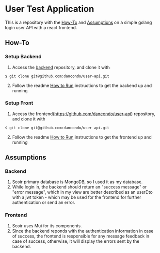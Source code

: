 # User Test Application

This is a repository with the [How-To](#how-to) and [Assumptions](#assumptions) on a simple golang login user API with a react frontend. 

## How-To

   ### Setup Backend
   
   1. Access the [backend](https://github.com/dancondo/user-api) repository, and clone it with
   ```bash
   $ git clone git@github.com:dancondo/user-api.git 
   ```
   2. Follow the readme [How to Run](https://github.com/dancondo/user-api/blob/main/README.md#how-to-run) instructions to get the backend up and running

   ### Setup Front
   
   1. Access the frontend(https://github.com/dancondo/user-api) repository, and clone it with
   ```bash
   $ git clone git@github.com:dancondo/user-api.git 
   ```
   2.  Follow the readme [How to Run](https://github.com/dancondo/user-front/blob/main/README.md#how-to-run) instructions to get the frontend up and running

## Assumptions

   ### Backend
   1. Scoir primary database is MongoDB, so I used it as my database.
   2. While login in, the backend should return an "success message" or "error message", which in my view are better described as an userDto with a jwt token - which may be used for the frontend for further authentication or send an error.
   
   ### Frontend
   1. Scoir uses Mui for its components.
   2. Since the backend reponds with the authentication information in case of success, the frontend is responsible for any message feedback in case of success, otherwise, it will display the errors sent by the backend.
